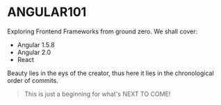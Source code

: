 # ANGULAR101
Exploring Frontend Frameworks from ground zero.
We shall cover:
 - Angular 1.5.8
 - Angular 2.0
 - React

Beauty lies in the eys of the creator, thus here it lies in the chronological order of commits.
>This is just a beginning for what's NEXT TO COME!
